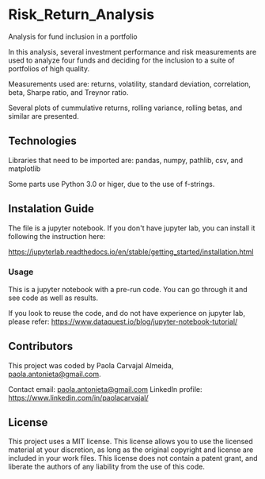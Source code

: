 # Risk_Return_Analysis

Analysis for fund inclusion in a portfolio

In this analysis, several investment performance and risk measurements are used to analyze four funds and deciding for the inclusion to a suite of portfolios of high quality.

Measurements used are: returns, volatility, standard deviation, correlation, beta, Sharpe ratio, and Treynor ratio.

Several plots of cummulative returns, rolling variance, rolling betas, and similar are presented.


## Technologies

Libraries that need to be imported are:
pandas, numpy, pathlib, csv, and matplotlib

Some parts use Python 3.0 or higer, due to the use of f-strings.

## Instalation Guide
The file is a jupyter notebook. If you don't have jupyter lab, you can install it following the instruction here:

https://jupyterlab.readthedocs.io/en/stable/getting_started/installation.html

### Usage

This is a jupyter notebook with a pre-run code. You can go through it and see code as well as results. 

If you look to reuse the code, and do not have experience on jupyter lab, please refer:
https://www.dataquest.io/blog/jupyter-notebook-tutorial/

## Contributors
This project was coded by Paola Carvajal Almeida, paola.antonieta@gmail.com.

Contact email: paola.antonieta@gmail.com
LinkedIn profile: https://www.linkedin.com/in/paolacarvajal/


## License
This project uses a MIT license. This license allows you to use the licensed material at your discretion, as long as the original copyright and license are included in your work files. This license does not contain a patent grant,  and liberate the authors of any liability from the use of this code.
